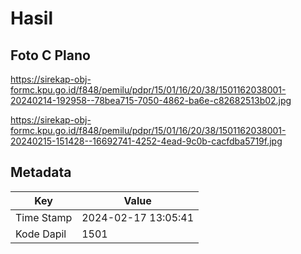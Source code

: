 # Hasil

## Foto C Plano

https://sirekap-obj-formc.kpu.go.id/f848/pemilu/pdpr/15/01/16/20/38/1501162038001-20240214-192958--78bea715-7050-4862-ba6e-c82682513b02.jpg

https://sirekap-obj-formc.kpu.go.id/f848/pemilu/pdpr/15/01/16/20/38/1501162038001-20240215-151428--16692741-4252-4ead-9c0b-cacfdba5719f.jpg


## Metadata

| Key        | Value               |
| ---------- | ------------------- |
| Time Stamp | 2024-02-17 13:05:41 |
| Kode Dapil | 1501                |




